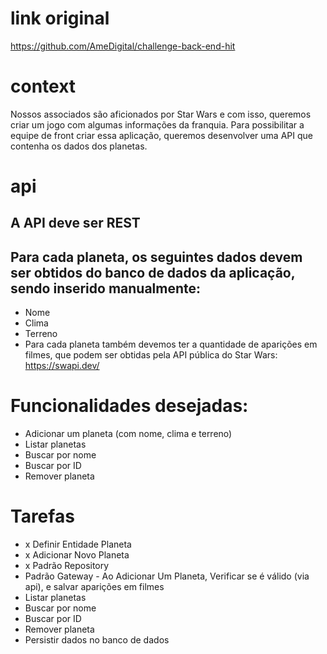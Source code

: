 # link original

https://github.com/AmeDigital/challenge-back-end-hit

# context

Nossos associados são aficionados por Star Wars e com isso, queremos criar um jogo com algumas informações da franquia.
Para possibilitar a equipe de front criar essa aplicação, queremos desenvolver uma API que contenha os dados dos planetas.

# api

## A API deve ser REST

## Para cada planeta, os seguintes dados devem ser obtidos do banco de dados da aplicação, sendo inserido manualmente:

- Nome
- Clima
- Terreno
- Para cada planeta também devemos ter a quantidade de aparições em filmes, que podem ser obtidas pela API pública do Star Wars: https://swapi.dev/

# Funcionalidades desejadas:

- Adicionar um planeta (com nome, clima e terreno)
- Listar planetas
- Buscar por nome
- Buscar por ID
- Remover planeta

# Tarefas

- x Definir Entidade Planeta
- x Adicionar Novo Planeta
- x Padrão Repository
- Padrão Gateway - Ao Adicionar Um Planeta, Verificar se é válido (via api), e salvar aparições em filmes
- Listar planetas
- Buscar por nome
- Buscar por ID
- Remover planeta
- Persistir dados no banco de dados
